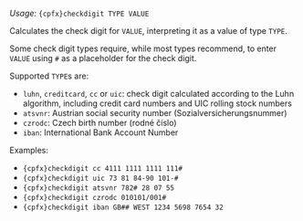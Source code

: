 *Usage:* `{cpfx}checkdigit TYPE VALUE`

Calculates the check digit for `VALUE`, interpreting it as a value of type `TYPE`.

Some check digit types require, while most types recommend, to enter `VALUE` using `#` as a placeholder for the check digit.

Supported `TYPE`s are:

* `luhn`, `creditcard`, `cc` or `uic`: check digit calculated according to the Luhn algorithm, including credit card numbers and UIC rolling stock numbers
* `atsvnr`: Austrian social security number (Sozialversicherungsnummer)
* `czrodc`: Czech birth number (rodné číslo)
* `iban`: International Bank Account Number

Examples:

* `{cpfx}checkdigit cc 4111 1111 1111 111#`
* `{cpfx}checkdigit uic 73 81 84-90 101-#`
* `{cpfx}checkdigit atsvnr 782# 28 07 55`
* `{cpfx}checkdigit czrodc 010101/001#`
* `{cpfx}checkdigit iban GB## WEST 1234 5698 7654 32`
